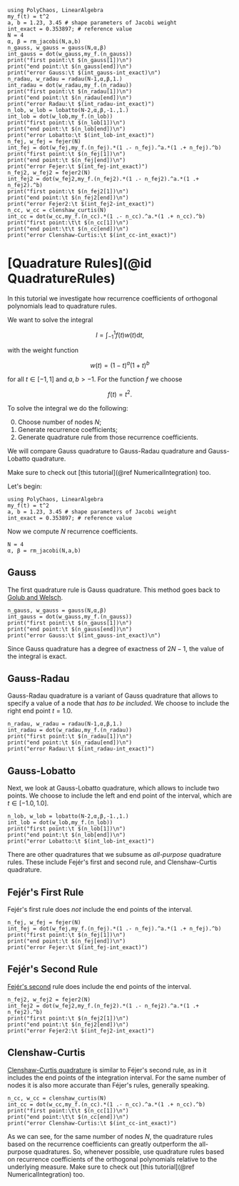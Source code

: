 ```@setup mysetup
using PolyChaos, LinearAlgebra
my_f(t) = t^2
a, b = 1.23, 3.45 # shape parameters of Jacobi weight
int_exact = 0.353897; # reference value 
N = 4
α, β = rm_jacobi(N,a,b)
n_gauss, w_gauss = gauss(N,α,β)
int_gauss = dot(w_gauss,my_f.(n_gauss))
print("first point:\t $(n_gauss[1])\n")
print("end point:\t $(n_gauss[end])\n")
print("error Gauss:\t $(int_gauss-int_exact)\n")
n_radau, w_radau = radau(N-1,α,β,1.)
int_radau = dot(w_radau,my_f.(n_radau))
print("first point:\t $(n_radau[1])\n")
print("end point:\t $(n_radau[end])\n")
print("error Radau:\t $(int_radau-int_exact)")
n_lob, w_lob = lobatto(N-2,α,β,-1.,1.)
int_lob = dot(w_lob,my_f.(n_lob))
print("first point:\t $(n_lob[1])\n")
print("end point:\t $(n_lob[end])\n")
print("error Lobatto:\t $(int_lob-int_exact)")
n_fej, w_fej = fejer(N)
int_fej = dot(w_fej,my_f.(n_fej).*(1 .- n_fej).^a.*(1 .+ n_fej).^b)
print("first point:\t $(n_fej[1])\n")
print("end point:\t $(n_fej[end])\n")
print("error Fejer:\t $(int_fej-int_exact)")
n_fej2, w_fej2 = fejer2(N)
int_fej2 = dot(w_fej2,my_f.(n_fej2).*(1 .- n_fej2).^a.*(1 .+ n_fej2).^b)
print("first point:\t $(n_fej2[1])\n")
print("end point:\t $(n_fej2[end])\n")
print("error Fejer2:\t $(int_fej2-int_exact)")
n_cc, w_cc = clenshaw_curtis(N)
int_cc = dot(w_cc,my_f.(n_cc).*(1 .- n_cc).^a.*(1 .+ n_cc).^b)
print("first point:\t\t $(n_cc[1])\n")
print("end point:\t\t $(n_cc[end])\n")
print("error Clenshaw-Curtis:\t $(int_cc-int_exact)")
```

# [Quadrature Rules](@id QuadratureRules)
In this tutorial we investigate how recurrence coefficients of orthogonal polynomials lead to quadrature rules.

We want to solve the integral
```math
I = \int_{-1}^{1} f(t) w(t) \mathrm{d} t,
```
with the weight function
```math
w(t) = (1-t)^a (1+t)^b
```
for all $t \in [-1,1]$ and $a,b>-1$.
For the function $f$ we choose
```math
f(t) = t^2.
```
To solve the integral we do the following:
    
0. Choose number of nodes $N$;
1. Generate recurrence coefficients;
2. Generate quadrature rule from those recurrence coefficients.

We will compare Gauss quadrature to Gauss-Radau quadrature and Gauss-Lobatto quadrature.

Make sure to check out [this tutorial](@ref NumericalIntegration) too.

Let's begin:


```@example mysetup
using PolyChaos, LinearAlgebra
my_f(t) = t^2
a, b = 1.23, 3.45 # shape parameters of Jacobi weight
int_exact = 0.353897; # reference value 
```

Now we compute $N$ recurrence coefficients.


```@example mysetup
N = 4
α, β = rm_jacobi(N,a,b)
```

## Gauss
The first quadrature rule is Gauss quadrature.
This method goes back to [Golub and Welsch](https://en.wikipedia.org/wiki/Gaussian_quadrature#The_Golub-Welsch_algorithm).


```@example mysetup
n_gauss, w_gauss = gauss(N,α,β)
int_gauss = dot(w_gauss,my_f.(n_gauss))
print("first point:\t $(n_gauss[1])\n")
print("end point:\t $(n_gauss[end])\n")
print("error Gauss:\t $(int_gauss-int_exact)\n")
```

Since Gauss quadrature has a degree of exactness of $2N-1$, the value of the integral is exact.
## Gauss-Radau
Gauss-Radau quadrature is a variant of Gauss quadrature that allows to specify a value of a node that *has to be included*.
We choose to include the right end point $t = 1.0$.


```@example mysetup
n_radau, w_radau = radau(N-1,α,β,1.)
int_radau = dot(w_radau,my_f.(n_radau))
print("first point:\t $(n_radau[1])\n")
print("end point:\t $(n_radau[end])\n")
print("error Radau:\t $(int_radau-int_exact)")
```

## Gauss-Lobatto
Next, we look at Gauss-Lobatto quadrature, which allows to include two points.
We choose to include the left and end point of the interval, which are $t \in [-1.0, 1.0]$.


```@example mysetup
n_lob, w_lob = lobatto(N-2,α,β,-1.,1.)
int_lob = dot(w_lob,my_f.(n_lob))
print("first point:\t $(n_lob[1])\n")
print("end point:\t $(n_lob[end])\n")
print("error Lobatto:\t $(int_lob-int_exact)")
```

There are other quadratures that we subsume as *all-purpose* quadrature rules.
These include Fejér's first and second rule, and Clenshaw-Curtis quadrature.
## Fejér's First Rule
Fejér's first rule does *not* include the end points of the interval.


```@example mysetup
n_fej, w_fej = fejer(N)
int_fej = dot(w_fej,my_f.(n_fej).*(1 .- n_fej).^a.*(1 .+ n_fej).^b)
print("first point:\t $(n_fej[1])\n")
print("end point:\t $(n_fej[end])\n")
print("error Fejer:\t $(int_fej-int_exact)")
```

## Fejér's Second Rule
[Fejér's second](https://en.wikipedia.org/wiki/Clenshaw%E2%80%93Curtis_quadrature) rule does include the end points of the interval.


```@example mysetup
n_fej2, w_fej2 = fejer2(N)
int_fej2 = dot(w_fej2,my_f.(n_fej2).*(1 .- n_fej2).^a.*(1 .+ n_fej2).^b)
print("first point:\t $(n_fej2[1])\n")
print("end point:\t $(n_fej2[end])\n")
print("error Fejer2:\t $(int_fej2-int_exact)")
```

## Clenshaw-Curtis
[Clenshaw-Curtis quadrature](https://en.wikipedia.org/wiki/Clenshaw%E2%80%93Curtis_quadrature) is similar to Féjer's second rule, as in it includes the end points of the integration interval. For the same number of nodes it is also more accurate than Féjer's rules, generally speaking.


```@example mysetup
n_cc, w_cc = clenshaw_curtis(N)
int_cc = dot(w_cc,my_f.(n_cc).*(1 .- n_cc).^a.*(1 .+ n_cc).^b)
print("first point:\t\t $(n_cc[1])\n")
print("end point:\t\t $(n_cc[end])\n")
print("error Clenshaw-Curtis:\t $(int_cc-int_exact)")
```

As we can see, for the same number of nodes $N$, the quadrature rules based on the recurrence coefficients can greatly outperform the all-purpose quadratures.
So, whenever possible, use quadrature rules based on recurrence coefficients of the orthogonal polynomials relative to the underlying measure.
Make sure to check out [this tutorial](@ref NumericalIntegration) too.
